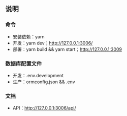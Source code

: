 ## 说明

### 命令
- 安装依赖：yarn
- 开发：yarn dev；http://127.0.0.1:3006/
- 部署：yarn build && yarn start；http://127.0.0.1:3009

### 数据库配置文件
- 开发：.env.development
- 生产：ormconfig.json && .env
### 文档
- API：http://127.0.0.1:3006/api/

